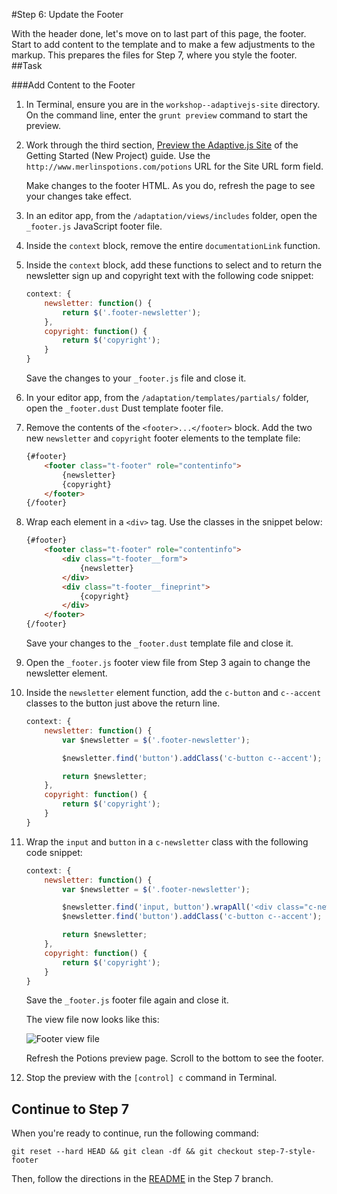 #Step 6: Update the Footer

With the header done, let's move on to last part of this page, the footer. Start to add content to the template and to make a few adjustments to the markup. This prepares the files for Step 7, where you style the footer.
##Task

###Add Content to the Footer

1. In Terminal, ensure you are in the `workshop--adaptivejs-site` directory. On the command line, enter the `grunt preview` command to start the preview.
2. Work through the third section, [Preview the Adaptive.js Site](https://cloud.mobify.com/docs/adaptivejs/getting-started/new-project/#/start-adaptivejs-server) of the Getting Started (New Project) guide. Use the `http://www.merlinspotions.com/potions` URL for the Site URL form field.

    Make changes to the footer HTML. As you do, refresh the page to see your changes take effect.

3. In an editor app, from the `/adaptation/views/includes` folder, open the `_footer.js` JavaScript footer file.
4. Inside the `context` block, remove the entire `documentationLink` function.
5. Inside the `context` block, add these functions to select and to return the newsletter sign up and copyright text with the following code snippet:

    ```javascript
    context: {
        newsletter: function() {
            return $('.footer-newsletter');
        },
        copyright: function() {
            return $('copyright');
        }
    }
    ```
    
    Save the changes to your `_footer.js` file and close it.

6. In your editor app, from the `/adaptation/templates/partials/` folder, open the `_footer.dust` Dust template footer file.
7. Remove the contents of the `<footer>...</footer>` block. Add the two new `newsletter` and `copyright` footer elements to the template file:

    ```html
    {#footer}
        <footer class="t-footer" role="contentinfo">
            {newsletter}
            {copyright}
        </footer>
    {/footer}
    ```

8. Wrap each element in a `<div>` tag. Use the classes in the snippet below:

    ```html
    {#footer}
        <footer class="t-footer" role="contentinfo">
            <div class="t-footer__form">
                {newsletter}
            </div>
            <div class="t-footer__fineprint">
                {copyright}
            </div>
        </footer>
    {/footer}
    ```

    Save your changes to the `_footer.dust` template file and close it.

9. Open the `_footer.js` footer view file from Step 3 again to change the newsletter element.
10. Inside the `newsletter` element function, add the `c-button` and `c--accent` classes to the button just above the return line.

    ```javascript
    context: {
        newsletter: function() {
            var $newsletter = $('.footer-newsletter');

            $newsletter.find('button').addClass('c-button c--accent');

            return $newsletter;
        },
        copyright: function() {
            return $('copyright');
        }
    }
    ```

11. Wrap the `input` and `button` in a `c-newsletter` class with the following code snippet:

    ```javascript
    context: {
        newsletter: function() {
            var $newsletter = $('.footer-newsletter');

            $newsletter.find('input, button').wrapAll('<div class="c-newsletter"></div>');
            $newsletter.find('button').addClass('c-button c--accent');

            return $newsletter;
        },
        copyright: function() {
            return $('copyright');
        }
    }
    ```

    Save the `_footer.js` footer file again and close it.
    
    The view file now looks like this:

    ![Footer view file](https://s3.amazonaws.com/uploads.hipchat.com/15359/64553/UQGjgCJTk5owpRc/Screen%20Shot%202015-02-05%20at%204.27.54%20PM.png)
    
    Refresh the Potions preview page. Scroll to the bottom to see the footer.

12. Stop the preview with the `[control] c` command in Terminal.

## Continue to Step 7

When you're ready to continue, run the following command:

```
git reset --hard HEAD && git clean -df && git checkout step-7-style-footer
```

Then, follow the directions in the [README](https://github.com/mobify/workshop--adaptivejs-site/blob/step-7-style-footer/README.md) in the Step 7 branch.
